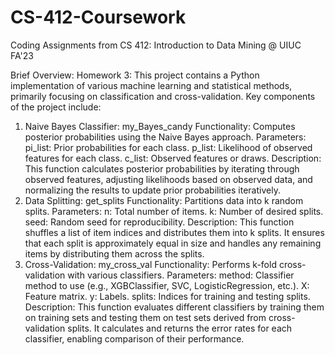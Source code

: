 # CS-412-Coursework
Coding Assignments from CS 412: Introduction to Data Mining @ UIUC FA'23

Brief Overview:
Homework 3:
This project contains a Python implementation of various machine learning and statistical methods, primarily focusing on classification and cross-validation. Key components of the project include:
1. Naive Bayes Classifier: my_Bayes_candy
Functionality: Computes posterior probabilities using the Naive Bayes approach.
Parameters:
pi_list: Prior probabilities for each class.
p_list: Likelihood of observed features for each class.
c_list: Observed features or draws.
Description: This function calculates posterior probabilities by iterating through observed features, adjusting likelihoods based on observed data, and normalizing the results to update prior probabilities iteratively.
2. Data Splitting: get_splits
Functionality: Partitions data into k random splits.
Parameters:
n: Total number of items.
k: Number of desired splits.
seed: Random seed for reproducibility.
Description: This function shuffles a list of item indices and distributes them into k splits. It ensures that each split is approximately equal in size and handles any remaining items by distributing them across the splits.
3. Cross-Validation: my_cross_val
Functionality: Performs k-fold cross-validation with various classifiers.
Parameters:
method: Classifier method to use (e.g., XGBClassifier, SVC, LogisticRegression, etc.).
X: Feature matrix.
y: Labels.
splits: Indices for training and testing splits.
Description: This function evaluates different classifiers by training them on training sets and testing them on test sets derived from cross-validation splits. It calculates and returns the error rates for each classifier, enabling comparison of their performance.
